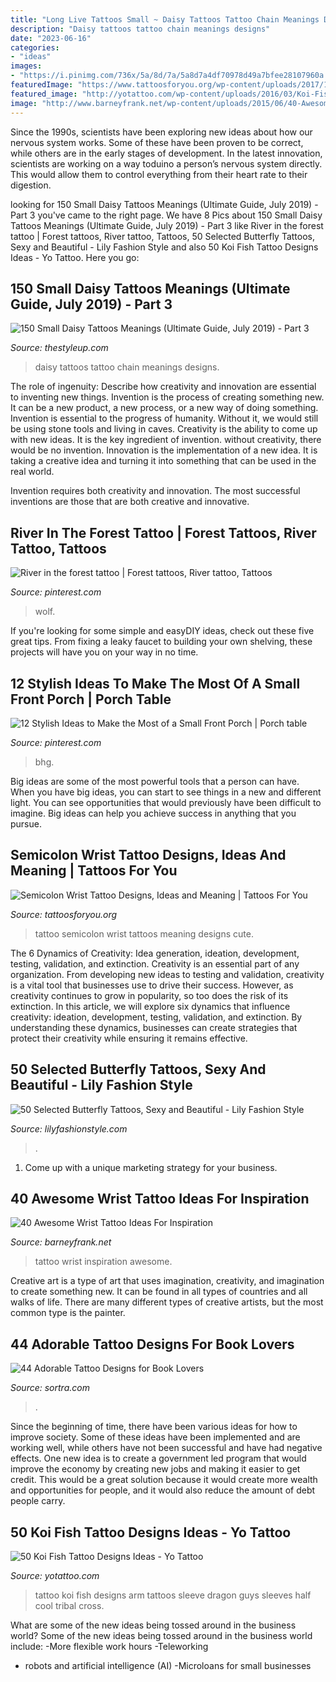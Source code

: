 ```yaml
---
title: "Long Live Tattoos Small ~ Daisy Tattoos Tattoo Chain Meanings Designs"
description: "Daisy tattoos tattoo chain meanings designs"
date: "2023-06-16"
categories:
- "ideas"
images:
- "https://i.pinimg.com/736x/5a/8d/7a/5a8d7a4df70978d49a7bfee28107960a.jpg"
featuredImage: "https://www.tattoosforyou.org/wp-content/uploads/2017/10/Semicolon-Tattoo-on-Wrist.jpg"
featured_image: "http://yotattoo.com/wp-content/uploads/2016/03/Koi-Fish-Sleeve-Tattoo-Designs.jpg"
image: "http://www.barneyfrank.net/wp-content/uploads/2015/06/40-Awesome-Wrist-Tattoo-Ideas-For-Inspiration-28.jpg"
---
```



Since the 1990s, scientists have been exploring new ideas about how our nervous system works. Some of these have been proven to be correct, while others are in the early stages of development. In the latest innovation, scientists are working on a way toduino a person’s nervous system directly. This would allow them to control everything from their heart rate to their digestion.

	

		
looking for 150 Small Daisy Tattoos Meanings (Ultimate Guide, July 2019) - Part 3 you've came to the right page. We have 8 Pics about 150 Small Daisy Tattoos Meanings (Ultimate Guide, July 2019) - Part 3 like River in the forest tattoo | Forest tattoos, River tattoo, Tattoos, 50 Selected Butterfly Tattoos, Sexy and Beautiful - Lily Fashion Style and also 50 Koi Fish Tattoo Designs Ideas - Yo Tattoo. Here you go:
		
    
## 150 Small Daisy Tattoos Meanings (Ultimate Guide, July 2019) - Part 3

<img loading=lazy src="https://thestyleup.com/wp-content/uploads/2015/03/daisy-chain-600x801.jpg" onerror="this.onerror=null;this.src='https://tse1.mm.bing.net/th?id=OIP.se3vbgxpXsJOqkgoTCvJpgHaJ4&amp;pid=15.1';" alt="150 Small Daisy Tattoos Meanings (Ultimate Guide, July 2019) - Part 3">

_Source: thestyleup.com_

>daisy tattoos tattoo chain meanings designs. 

	

The role of ingenuity: Describe how creativity and innovation are essential to inventing new things.
Invention is the process of creating something new. It can be a new product, a new process, or a new way of doing something. Invention is essential to the progress of humanity. Without it, we would still be using stone tools and living in caves.
Creativity is the ability to come up with new ideas. It is the key ingredient of invention. without creativity, there would be no invention. Innovation is the implementation of a new idea. It is taking a creative idea and turning it into something that can be used in the real world.

Invention requires both creativity and innovation. The most successful inventions are those that are both creative and innovative.

    
## River In The Forest Tattoo | Forest Tattoos, River Tattoo, Tattoos

<img loading=lazy src="https://i.pinimg.com/736x/e7/e6/cb/e7e6cb4b7b7bcace0e4a96964618c6dd.jpg" onerror="this.onerror=null;this.src='https://tse2.mm.bing.net/th?id=OIP.keo6wEyRs3aGoj4azSp2LwHaJ3&amp;pid=15.1';" alt="River in the forest tattoo | Forest tattoos, River tattoo, Tattoos">

_Source: pinterest.com_

>wolf. 

	

If you're looking for some simple and easyDIY ideas, check out these five great tips. From fixing a leaky faucet to building your own shelving, these projects will have you on your way in no time.

    
## 12 Stylish Ideas To Make The Most Of A Small Front Porch | Porch Table

<img loading=lazy src="https://i.pinimg.com/736x/5a/8d/7a/5a8d7a4df70978d49a7bfee28107960a.jpg" onerror="this.onerror=null;this.src='https://tse1.mm.bing.net/th?id=OIP.ejnN38IBtgKafxtxO7ts0AHaLH&amp;pid=15.1';" alt="12 Stylish Ideas to Make the Most of a Small Front Porch | Porch table">

_Source: pinterest.com_

>bhg. 

	

Big ideas are some of the most powerful tools that a person can have. When you have big ideas, you can start to see things in a new and different light. You can see opportunities that would previously have been difficult to imagine. Big ideas can help you achieve success in anything that you pursue.

    
## Semicolon Wrist Tattoo Designs, Ideas And Meaning | Tattoos For You

<img loading=lazy src="https://www.tattoosforyou.org/wp-content/uploads/2017/10/Semicolon-Tattoo-on-Wrist.jpg" onerror="this.onerror=null;this.src='https://tse1.mm.bing.net/th?id=OIP.C7lulx7_T7rDlbFVada9KwHaJ5&amp;pid=15.1';" alt="Semicolon Wrist Tattoo Designs, Ideas and Meaning | Tattoos For You">

_Source: tattoosforyou.org_

>tattoo semicolon wrist tattoos meaning designs cute. 

	

The 6 Dynamics of Creativity: Idea generation, ideation, development, testing, validation, and extinction.
Creativity is an essential part of any organization. From developing new ideas to testing and validation, creativity is a vital tool that businesses use to drive their success. However, as creativity continues to grow in popularity, so too does the risk of its extinction. In this article, we will explore six dynamics that influence creativity: ideation, development, testing, validation, and extinction. By understanding these dynamics, businesses can create strategies that protect their creativity while ensuring it remains effective.

    
## 50 Selected Butterfly Tattoos, Sexy And Beautiful - Lily Fashion Style

<img loading=lazy src="https://lilyfashionstyle.com/wp-content/uploads/2020/03/42-1.jpg" onerror="this.onerror=null;this.src='https://tse1.mm.bing.net/th?id=OIP.8vO2Y81ozbV0R1HEm50yDQHaKg&amp;pid=15.1';" alt="50 Selected Butterfly Tattoos, Sexy and Beautiful - Lily Fashion Style">

_Source: lilyfashionstyle.com_

>. 

	

1. Come up with a unique marketing strategy for your business.

    
## 40 Awesome Wrist Tattoo Ideas For Inspiration

<img loading=lazy src="http://www.barneyfrank.net/wp-content/uploads/2015/06/40-Awesome-Wrist-Tattoo-Ideas-For-Inspiration-28.jpg" onerror="this.onerror=null;this.src='https://tse1.mm.bing.net/th?id=OIP.4ClczyiycW77AyfWq8p07wHaLH&amp;pid=15.1';" alt="40 Awesome Wrist Tattoo Ideas For Inspiration">

_Source: barneyfrank.net_

>tattoo wrist inspiration awesome. 

	

Creative art is a type of art that uses imagination, creativity, and imagination to create something new. It can be found in all types of countries and all walks of life. There are many different types of creative artists, but the most common type is the painter.

    
## 44 Adorable Tattoo Designs For Book Lovers

<img loading=lazy src="https://www.sortra.com/wp-content/uploads/2015/03/book-tattoos16.jpg" onerror="this.onerror=null;this.src='https://tse1.mm.bing.net/th?id=OIP.88QmVkaV0op8gam7c03rjwHaJ4&amp;pid=15.1';" alt="44 Adorable Tattoo Designs for Book Lovers">

_Source: sortra.com_

>. 

	

Since the beginning of time, there have been various ideas for how to improve society. Some of these ideas have been implemented and are working well, while others have not been successful and have had negative effects. One new idea is to create a government led program that would improve the economy by creating new jobs and making it easier to get credit. This would be a great solution because it would create more wealth and opportunities for people, and it would also reduce the amount of debt people carry.

    
## 50 Koi Fish Tattoo Designs Ideas - Yo Tattoo

<img loading=lazy src="http://yotattoo.com/wp-content/uploads/2016/03/Koi-Fish-Sleeve-Tattoo-Designs.jpg" onerror="this.onerror=null;this.src='https://tse4.mm.bing.net/th?id=OIP.CDek_VwffXo1XKDznAhUEQHaJ4&amp;pid=15.1';" alt="50 Koi Fish Tattoo Designs Ideas - Yo Tattoo">

_Source: yotattoo.com_

>tattoo koi fish designs arm tattoos sleeve dragon guys sleeves half cool tribal cross. 

	

What are some of the new ideas being tossed around in the business world?
Some of the new ideas being tossed around in the business world include: 
-More flexible work hours 
-Teleworking 
- robots and artificial intelligence (AI) 
-Microloans for small businesses

